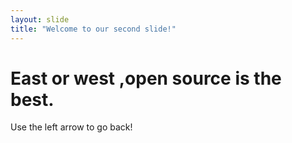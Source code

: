 ```yaml
---
layout: slide
title: "Welcome to our second slide!"
---
```

# East or west ,open source is the best.
Use the left arrow to go back!

